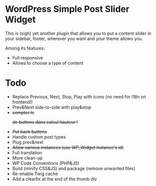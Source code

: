 # WordPress Simple Post Slider Widget

This is (sigh) yet another plugin that allows you to put a content slider in your sidebar, footer, wherever you want and your theme allows you.

Among its features:
- Full responsive
- Allows to choose a type of content

# Todo

- Replace Previous, Next, Stop, Play with icons (no need for i18n on frontend!)
- Prev&Next side-to-side with play&stop
- ~~compter le <p> de buttons dans calcul hauteur !~~
- ~~Put back buttons~~
- Handle custom post types
- Plug prev&next
- ~~Allow various instances (use WP_Widget instance's id)~~
- Full translation
- More clean-up
- WP Code Conventions (PHP&JS)
- Build (minify CSS&JS) and package (remove unwanted files)
- Re-enable Twig cache
- Add a clearfix at the end of the thumb div
